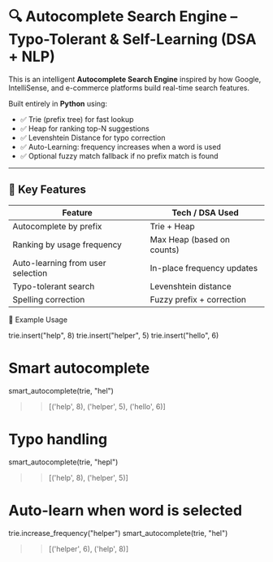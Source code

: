 # 🔍 Autocomplete Search Engine – Typo-Tolerant & Self-Learning (DSA + NLP)

This is an intelligent **Autocomplete Search Engine** inspired by how Google, IntelliSense, and e-commerce platforms build real-time search features.

Built entirely in **Python** using:
- ✅ Trie (prefix tree) for fast lookup
- ✅ Heap for ranking top-N suggestions
- ✅ Levenshtein Distance for typo correction
- ✅ Auto-Learning: frequency increases when a word is used
- ✅ Optional fuzzy match fallback if no prefix match is found

---

## 🧠 Key Features

| Feature                            | Tech / DSA Used              |
|-----------------------------------|------------------------------|
| Autocomplete by prefix            | Trie + Heap                  |
| Ranking by usage frequency        | Max Heap (based on counts)   |
| Auto-learning from user selection | In-place frequency updates   |
| Typo-tolerant search              | Levenshtein distance         |
| Spelling correction               | Fuzzy prefix + correction    |

🔁 Example Usage

trie.insert("help", 8)
trie.insert("helper", 5)
trie.insert("hello", 6)

# Smart autocomplete
smart_autocomplete(trie, "hel")
>> [('help', 8), ('helper', 5), ('hello', 6)]

# Typo handling
smart_autocomplete(trie, "hepl")
>> [('help', 8), ('helper', 5)]

# Auto-learn when word is selected
trie.increase_frequency("helper")
smart_autocomplete(trie, "hel")
>> [('helper', 6), ('help', 8)]

